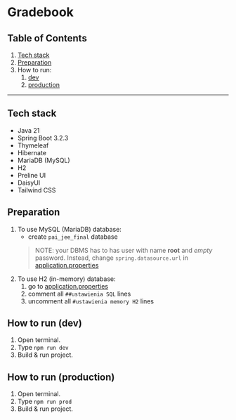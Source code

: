# Gradebook

## Table of Contents
1. [Tech stack](#tech-stack)  
2. [Preparation](#preparation)
3. How to run:
   1. [dev](#how-to-run-dev)
   2. [production](#how-to-run-production)

---

## Tech stack
* Java 21
* Spring Boot 3.2.3
* Thymeleaf
* Hibernate
* MariaDB (MySQL)
* H2
* Preline UI
* DaisyUI
* Tailwind CSS

## Preparation
1. To use MySQL (MariaDB) database:
   * create `pai_jee_final` database
   > NOTE: your DBMS has to has user with name **root** and _empty_ password. Instead, change `spring.datasource.url` in [application.properties](src/main/resources/application.properties)
2. To use H2 (in-memory) database:
   1. go to [application.properties](src/main/resources/application.properties)
   2. comment all `##ustawienia SQL` lines
   3. uncomment all `#ustawienia memory H2` lines

## How to run (dev)
1. Open terminal.
2. Type `npm run dev`
3. Build & run project.

## How to run (production)
1. Open terminal.
2. Type `npm run prod`
3. Build & run project.